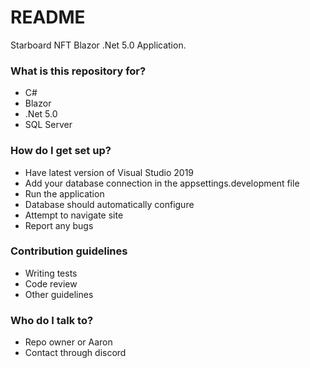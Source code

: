 # README #

Starboard NFT Blazor .Net 5.0 Application.

### What is this repository for? ###

* C#
* Blazor
* .Net 5.0
* SQL Server

### How do I get set up? ###

* Have latest version of Visual Studio 2019
* Add your database connection in the appsettings.development file
* Run the application
* Database should automatically configure
* Attempt to navigate site
* Report any bugs

### Contribution guidelines ###

* Writing tests
* Code review
* Other guidelines

### Who do I talk to? ###

* Repo owner or Aaron
* Contact through discord